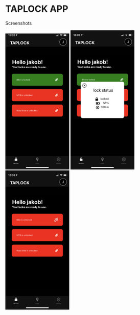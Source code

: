 # TAPLOCK APP

Screenshots
<p float="left">
  <img src="/screenshots/IMG_0401.jpg" width="200" />
  <img src="/screenshots/IMG_0402.PNG" width="200" /> 
  <img src="/screenshots/IMG_0403.PNG" width="200" />
</p>